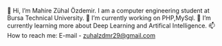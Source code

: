 👋 Hi, I’m Mahire Zühal Özdemir. I am a computer engineering student at Bursa Technical University.
🔭 I’m currently working on PHP,MySql.
🌱 I’m currently learning more about Deep Learning and Artifical Intelligence.
📫 How to reach me: E-mail - zuhalzdmr29@gmail.com


